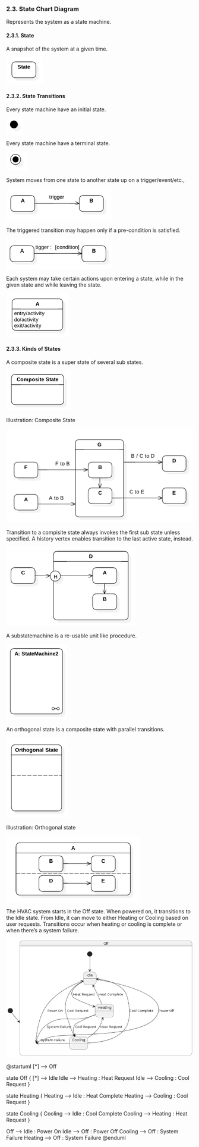 ### 2.3. State Chart Diagram ###
Represents the system as a state machine.

#### 2.3.1. State ####
A snapshot of the system at a given time.

![Class](notation/state/state-1.png)

#### 2.3.2. State Transitions ####

Every state machine have an initial state.

![Class](notation/state/state-2.png)

Every state machine have a terminal state.

![Class](notation/state/state-3.png)

System moves from one state to another state up on a trigger/event/etc., 

![Class](notation/state/state-4.png)

The triggered transition may happen only if a pre-condition is satisfied.

![Class](notation/state/state-5.png)

Each system may take certain actions upon entering a state, while in the given state and while leaving the state.

![Class](notation/state/state-6.png)

#### 2.3.3. Kinds of States ####

A composite state is a super state of several sub states.

![Class](notation/state/state-9.png)

Illustration: Composite State

![Class](notation/state/state-10.png)

Transition to a compisite state always invokes the first sub state unless specified. A history vertex enables transition to the last active state, instead.

![Class](notation/state/state-11.png)

A substatemachine is a re-usable unit like procedure.

![Class](notation/state/state-8.png)

An orthogonal state is a composite state with parallel transitions.

![Class](notation/state/state-7.png)

Illustration: Orthogonal state

![Class](notation/state/state-12.png)

The HVAC system starts in the Off state.
When powered on, it transitions to the Idle state.
From Idle, it can move to either Heating or Cooling based on user requests.
Transitions occur when heating or cooling is complete or when there’s a system failure.

![Class](notation/state/plantumlstate.png)


@startuml
[*] --> Off

state Off {
    [*] --> Idle
    Idle --> Heating : Heat Request
    Idle --> Cooling : Cool Request
}

state Heating {
    Heating --> Idle : Heat Complete
    Heating --> Cooling : Cool Request
}

state Cooling {
    Cooling --> Idle : Cool Complete
    Cooling --> Heating : Heat Request
}

Off --> Idle : Power On
Idle --> Off : Power Off
Cooling --> Off : System Failure
Heating --> Off : System Failure
@enduml
